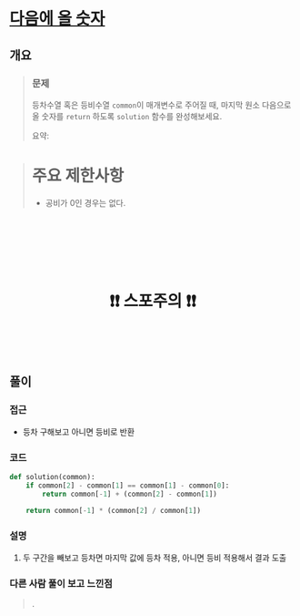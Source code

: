# [다음에 올 숫자](https://school.programmers.co.kr/learn/courses/30/lessons/120924)

## 개요
> ### 문제
> 등차수열 혹은 등비수열 `common`이 매개변수로 주어질 때, 마지막 원소 다음으로 올 숫자를 `return` 하도록 `solution` 함수를 완성해보세요.
>
> 요약: 

> # 주요 제한사항
> - 공비가 0인 경우는 없다.

<h1 align="center"><br><br><br>❗️❗️ 스포주의 ❗️❗️<br><br><br></h1>

## 풀이
### 접근
- 등차 구해보고 아니면 등비로 반환

### 코드
```python
def solution(common):
    if common[2] - common[1] == common[1] - common[0]:
        return common[-1] + (common[2] - common[1])
    
    return common[-1] * (common[2] / common[1])
```

### 설명
1. 두 구간을 빼보고 등차면 마지막 값에 등차 적용, 아니면 등비 적용해서 결과 도출

### 다른 사람 풀이 보고 느낀점
> .
